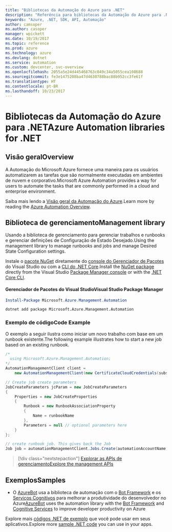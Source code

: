 ```yaml
---
title: "Bibliotecas da Automação do Azure para .NET"
description: "Referência para bibliotecas da Automação do Azure para .NET"
keywords: "Azure, .NET, SDK, API, Automação"
author: camsoper
ms.author: casoper
manager: wpickett
ms.date: 10/19/2017
ms.topic: reference
ms.prod: azure
ms.technology: azure
ms.devlang: dotnet
ms.service: automation
ms.custom: devcenter, svc-overview
ms.openlocfilehash: 2055a5e24d445468763c049c34a5055cea108688
ms.sourcegitcommit: fe3e1475208ba47d4630788bac88b952cc3fe61f
ms.translationtype: HT
ms.contentlocale: pt-BR
ms.lasthandoff: 10/23/2017
---
```

# <a name="azure-automation-libraries-for-net"></a><span data-ttu-id="ab9e2-104">Bibliotecas da Automação do Azure para .NET</span><span class="sxs-lookup"><span data-stu-id="ab9e2-104">Azure Automation libraries for .NET</span></span>

## <a name="overview"></a><span data-ttu-id="ab9e2-105">Visão geral</span><span class="sxs-lookup"><span data-stu-id="ab9e2-105">Overview</span></span>

<span data-ttu-id="ab9e2-106">A Automação do Microsoft Azure fornece uma maneira para os usuários automatizarem as tarefas que são normalmente executadas em ambientes de nuvem e corporativo.</span><span class="sxs-lookup"><span data-stu-id="ab9e2-106">Microsoft Azure Automation provides a way for users to automate the tasks that are commonly performed in a cloud and enterprise environment.</span></span> 

<span data-ttu-id="ab9e2-107">Saiba mais lendo a [Visão geral da Automação do Azure](/azure/automation/automation-intro).</span><span class="sxs-lookup"><span data-stu-id="ab9e2-107">Learn more by reading the [Azure Automation Overview](/azure/automation/automation-intro).</span></span>

## <a name="management-library"></a><span data-ttu-id="ab9e2-108">Biblioteca de gerenciamento</span><span class="sxs-lookup"><span data-stu-id="ab9e2-108">Management library</span></span>

<span data-ttu-id="ab9e2-109">Usando a biblioteca de gerenciamento para gerenciar trabalhos e runbooks e gerenciar definições de Configuração de Estado Desejado.</span><span class="sxs-lookup"><span data-stu-id="ab9e2-109">Using the management library to manage runbooks and jobs and manage Desired State Configuration settings.</span></span>

<span data-ttu-id="ab9e2-110">Instale o [pacote NuGet](https://www.nuget.org/packages/Microsoft.Azure.Management.Automation) diretamente do [console do Gerenciador de Pacotes][PackageManager] do Visual Studio ou com a [CLI do .NET Core][DotNetCLI].</span><span class="sxs-lookup"><span data-stu-id="ab9e2-110">Install the [NuGet package](https://www.nuget.org/packages/Microsoft.Azure.Management.Automation) directly from the Visual Studio [Package Manager console][PackageManager] or with the [.NET Core CLI][DotNetCLI].</span></span>

#### <a name="visual-studio-package-manager"></a><span data-ttu-id="ab9e2-111">Gerenciador de Pacotes do Visual Studio</span><span class="sxs-lookup"><span data-stu-id="ab9e2-111">Visual Studio Package Manager</span></span>

```powershell
Install-Package Microsoft.Azure.Management.Automation
```

```bash
dotnet add package Microsoft.Azure.Management.Automation
```

### <a name="code-example"></a><span data-ttu-id="ab9e2-112">Exemplo de código</span><span class="sxs-lookup"><span data-stu-id="ab9e2-112">Code Example</span></span>

<span data-ttu-id="ab9e2-113">O exemplo a seguir ilustra como iniciar um novo trabalho com base em um runbook existente.</span><span class="sxs-lookup"><span data-stu-id="ab9e2-113">The following example illustrates how to start a new job based on an existing runbook.</span></span>

```csharp
/*
  using Microsoft.Azure.Management.Automation;
*/
AutomationManagementClient client =
    new AutomationManagementClient(new CertificateCloudCredentials(subscriptionId, cert));

// Create job create parameters
JobCreateParameters jcParam = new JobCreateParameters
{
    Properties = new JobCreateProperties
    {
        Runbook = new RunbookAssociationProperty
        {
            Name = runbookName
        },
        Parameters = null // optional parameters here
    }
};

// create runbook job. This gives back the Job
Job job = automationManagementClient.Jobs.Create(automationAccountName, jcParam).Job;
```

> [!div class="nextstepaction"]
> [<span data-ttu-id="ab9e2-114">Explorar as APIs de gerenciamento</span><span class="sxs-lookup"><span data-stu-id="ab9e2-114">Explore the management APIs</span></span>](/dotnet/api/overview/azure/automation/management)

## <a name="samples"></a><span data-ttu-id="ab9e2-115">Exemplos</span><span class="sxs-lookup"><span data-stu-id="ab9e2-115">Samples</span></span>

* <span data-ttu-id="ab9e2-116">O [AzureBot](https://github.com/Microsoft/AzureBot) usa a biblioteca de automação com o [Bot Framework](https://docs.microsoft.com/bot-framework/) e os [Serviços Cognitivos](/cognitive-services) para melhorar a produtividade do desenvolvedor no Azure</span><span class="sxs-lookup"><span data-stu-id="ab9e2-116">[AzureBot](https://github.com/Microsoft/AzureBot) uses the automation library with the [Bot Framework](https://docs.microsoft.com/bot-framework/) and [Cognitive Services](/cognitive-services) to improve developer productivity on Azure</span></span>

<span data-ttu-id="ab9e2-117">Explore mais [códigos .NET de exemplo](https://azure.microsoft.com/resources/samples/?platform=dotnet) que você pode usar em seus aplicativos.</span><span class="sxs-lookup"><span data-stu-id="ab9e2-117">Explore more [sample .NET code](https://azure.microsoft.com/resources/samples/?platform=dotnet) you can use in your apps.</span></span>

[PackageManager]: https://docs.microsoft.com/nuget/tools/package-manager-console
[DotNetCLI]: https://docs.microsoft.com/dotnet/core/tools/dotnet-add-package
